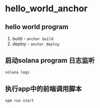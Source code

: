 # hello_world_anchor

## hello world program 

1. build - `anchor build`
2. deploy - `anchor deploy`

## 启动solana program 日志监听 

```bash
solana logs
```

## 执行app中的前端调用脚本

```bash
npm run start
```
